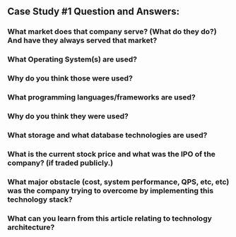 ## Case Study #1 Question and Answers:

### What market does that company serve? (What do they do?) And have they always served that market?
### What Operating System(s) are used?
### Why do you think those were used?
### What programming languages/frameworks are used?
### Why do you think they were used?
### What storage and what database technologies are used?
### What is the current stock price and what was the IPO of the company? (if traded publicly.)
### What major obstacle (cost, system performance, QPS, etc, etc) was the company trying to overcome by implementing this technology stack?
### What can you learn from this article relating to technology architecture?
